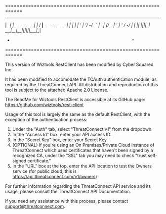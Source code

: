 ============================================================
  _____ _                 _    ___                      _
 |_   _| |_  _ _ ___ __ _| |_ / __|___ _ _  _ _  ___ __| |_
   | | | ' \| '_/ -_/ _` |  _| (__/ _ | ' \| ' \/ -_/ _|  _|
   |_| |_||_|_| \___\__,_|\__|\___\___|_||_|_||_\___\__|\__|
*                                                           *
============================================================

This version of Wiztools RestClient has been modified by Cyber Squared Inc.

It has been modified to accomodate the TCAuth authentication module, as 
required by the ThreatConnect API.  All distribution and reproduction of this 
tool is subject to the attached Apache 2.0 License.

The ReadMe for Wiztools RestClient is accessible at its GitHub page:
https://github.com/wiztools/rest-client

Usage of this tool is largely the same as the default RestClient, with the 
exception of the authentication process:

1.  Under the "Auth" tab, select "ThreatConnect v1" from the dropdown.
2.  In the "Access Id" box, enter your API access ID.
3.  In the "Secret Key" box, enter your Secret Key.
4.  (OPTIONAL) If you're using an On Premises/Private Cloud instance of 
    ThreatConnect which uses certificates that haven't been signed by a 
    recognized CA, under the "SSL" tab you may need to check "trust self-
    signed certificate."
5.  In the "URL" box at the top, enter the API location to test the Owners
    service (for public cloud, this is https://api.threatconnect.com/v1/owners)

For further information regarding the ThreatConnect API service and its usage, please 
consult the ThreatConnect API Documentation.

If you need any assistance with this process, please contact support@threatconnect.com.

